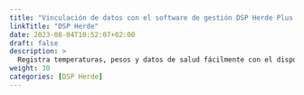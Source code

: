 ```yaml
---
title: "Vinculación de datos con el software de gestión DSP Herde Plus o Beef"
linkTitle: "DSP Herde"
date: 2023-08-04T10:52:07+02:00
draft: false
description: >
  Registra temperaturas, pesos y datos de salud fácilmente con el dispositivo VitalControl e importa los datos registrados en el software *Herde*.
weight: 30
categories: [DSP Herde]
---
```

